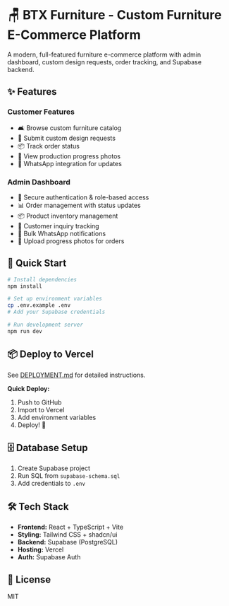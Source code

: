 # 🪑 BTX Furniture - Custom Furniture E-Commerce Platform

A modern, full-featured furniture e-commerce platform with admin dashboard, custom design requests, order tracking, and Supabase backend.

## ✨ Features

### Customer Features
- 🛋️ Browse custom furniture catalog
- 🎨 Submit custom design requests
- 📦 Track order status
- 📸 View production progress photos
- 💬 WhatsApp integration for updates

### Admin Dashboard
- 🔐 Secure authentication & role-based access
- 📊 Order management with status updates
- 📦 Product inventory management
- 💼 Customer inquiry tracking
- 📱 Bulk WhatsApp notifications
- 📸 Upload progress photos for orders

## 🚀 Quick Start

```bash
# Install dependencies
npm install

# Set up environment variables
cp .env.example .env
# Add your Supabase credentials

# Run development server
npm run dev
```

## 📦 Deploy to Vercel

See [DEPLOYMENT.md](./DEPLOYMENT.md) for detailed instructions.

**Quick Deploy:**
1. Push to GitHub
2. Import to Vercel
3. Add environment variables
4. Deploy! 🎉

## 🗄️ Database Setup

1. Create Supabase project
2. Run SQL from `supabase-schema.sql`
3. Add credentials to `.env`

## 🛠️ Tech Stack

- **Frontend:** React + TypeScript + Vite
- **Styling:** Tailwind CSS + shadcn/ui
- **Backend:** Supabase (PostgreSQL)
- **Hosting:** Vercel
- **Auth:** Supabase Auth

## 📄 License

MIT

